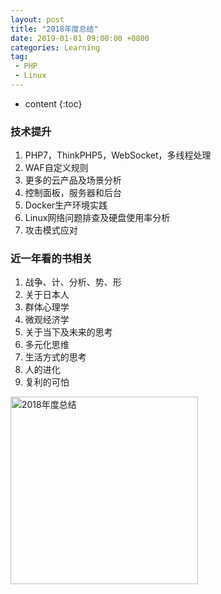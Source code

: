 ```yaml
---
layout: post
title: "2018年度总结"
date: 2019-01-01 09:00:00 +0800 
categories: Learning
tag:
 - PHP
 - Linux
---
```

* content
{:toc}

### 技术提升

1. PHP7，ThinkPHP5，WebSocket，多线程处理
2. WAF自定义规则
3. 更多的云产品及场景分析
4. 控制面板，服务器和后台
5. Docker生产环境实践
6. Linux网络问题排查及硬盘使用率分析
7. 攻击模式应对

<!-- more -->

### 近一年看的书相关

1. 战争、计、分析、势、形
2. 关于日本人
3. 群体心理学
4. 微观经济学
5. 关于当下及未来的思考
6. 多元化思维
7. 生活方式的思考
8. 人的进化
9. 复利的可怕

<img src="http://ambiti-public.oss-cn-hongkong.aliyuncs.com/learning/other/2018%E6%80%BB%E7%BB%93.jpeg" width="300" align="center" title="2018年度总结"/>






